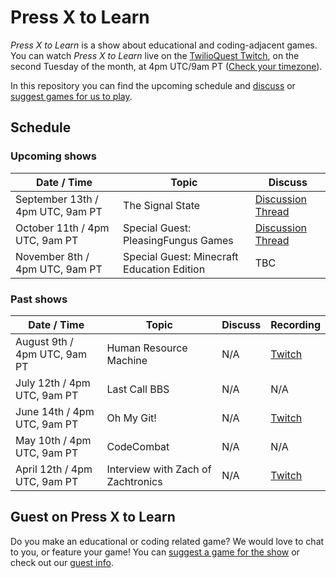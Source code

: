 # Press X to Learn

_Press X to Learn_ is a show about educational and coding-adjacent games.  You can watch _Press X to Learn_ live on the [TwilioQuest Twitch](https://twitch.tv/twilioquest), on the second Tuesday of the month, at 4pm UTC/9am PT ([Check your timezone](https://dateful.com/convert/utc?t=4pm&tz2=PST-PDT-Pacific-Time)). 

In this repository you can find the upcoming schedule and [discuss](https://github.com/TwilioQuest/press-x-to-learn/discussions) or [suggest games for us to play]([https://github.com/TwilioQuest/press-x-to-learn/discussions/categories/games](https://github.com/TwilioQuest/press-x-to-learn/discussions/1)).

## Schedule

### Upcoming shows

| Date / Time| Topic | Discuss | 
|---------------|-------|----|
| September 13th / 4pm UTC, 9am PT | The Signal State | [Discussion Thread](https://github.com/TwilioQuest/press-x-to-learn/discussions/2) |
| October 11th / 4pm UTC, 9am PT | Special Guest: PleasingFungus Games | [Discussion Thread](https://github.com/TwilioQuest/press-x-to-learn/discussions/3) |
| November 8th / 4pm UTC, 9am PT | Special Guest: Minecraft Education Edition | TBC |

### Past shows

| Date / Time| Topic | Discuss | Recording |
|---------------|-------|----|----|
| August 9th / 4pm UTC, 9am PT | Human Resource Machine | N/A | [Twitch](https://www.twitch.tv/videos/1558811224) | 
| July 12th / 4pm UTC, 9am PT | Last Call BBS | N/A | N/A |
| June 14th / 4pm UTC, 9am PT | Oh My Git! | N/A |  [Twitch](https://www.twitch.tv/videos/1510820516)|
| May 10th / 4pm UTC, 9am PT | CodeCombat | N/A |  N/A |
| April 12th / 4pm UTC, 9am PT | Interview with Zach of Zachtronics | N/A | [Twitch](https://www.twitch.tv/videos/1454395489)|

## Guest on Press X to Learn

Do you make an educational or coding related game? We would love to chat to you, or feature your game! You can [suggest a game for the show]([https://github.com/TwilioQuest/press-x-to-learn/discussions](https://github.com/TwilioQuest/press-x-to-learn/discussions/1)) or check out our [guest info](https://github.com/TwilioQuest/press-x-to-learn/blob/main/guests.md). 

